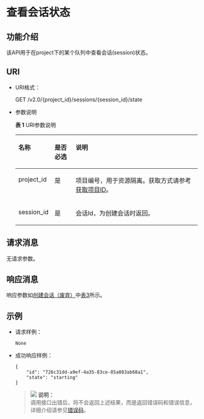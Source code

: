 # 查看会话状态<a name="dli_02_0117"></a>

## 功能介绍<a name="zh-cn_topic_0103343295_zh-cn_topic_0102902517_s1f0e4fd3d502405199f36f78e68721aa"></a>

该API用于在project下的某个队列中查看会话\(session\)状态。

## URI<a name="zh-cn_topic_0103343295_zh-cn_topic_0102902517_s9e1b8ec5b57c422a942b19835da7d66e"></a>

-   URI格式：

    GET /v2.0/\{project\_id\}/sessions/\{session\_id\}/state

-   参数说明

    **表 1**  URI参数说明

    <a name="zh-cn_topic_0103343295_zh-cn_topic_0102902517_zh-cn_topic_0069077803_table60779388"></a>
    <table><thead align="left"><tr id="zh-cn_topic_0103343295_zh-cn_topic_0102902517_zh-cn_topic_0069077803_row61411666"><th class="cellrowborder" valign="top" width="15%" id="mcps1.2.4.1.1"><p id="zh-cn_topic_0103343295_zh-cn_topic_0102902517_a420a62a594f9410eaea229ffc8037a61"><a name="zh-cn_topic_0103343295_zh-cn_topic_0102902517_a420a62a594f9410eaea229ffc8037a61"></a><a name="zh-cn_topic_0103343295_zh-cn_topic_0102902517_a420a62a594f9410eaea229ffc8037a61"></a>名称</p>
    </th>
    <th class="cellrowborder" valign="top" width="12%" id="mcps1.2.4.1.2"><p id="zh-cn_topic_0103343295_zh-cn_topic_0102902517_zh-cn_topic_0069077803_p873025824211"><a name="zh-cn_topic_0103343295_zh-cn_topic_0102902517_zh-cn_topic_0069077803_p873025824211"></a><a name="zh-cn_topic_0103343295_zh-cn_topic_0102902517_zh-cn_topic_0069077803_p873025824211"></a>是否必选</p>
    </th>
    <th class="cellrowborder" valign="top" width="73%" id="mcps1.2.4.1.3"><p id="zh-cn_topic_0103343295_zh-cn_topic_0102902517_a692d3cd97b464aed90ba6d841900a4a5"><a name="zh-cn_topic_0103343295_zh-cn_topic_0102902517_a692d3cd97b464aed90ba6d841900a4a5"></a><a name="zh-cn_topic_0103343295_zh-cn_topic_0102902517_a692d3cd97b464aed90ba6d841900a4a5"></a>说明</p>
    </th>
    </tr>
    </thead>
    <tbody><tr id="zh-cn_topic_0103343295_zh-cn_topic_0102902517_zh-cn_topic_0069077803_row48589216"><td class="cellrowborder" valign="top" width="15%" headers="mcps1.2.4.1.1 "><p id="zh-cn_topic_0103343295_zh-cn_topic_0102902517_zh-cn_topic_0069077803_p43412436"><a name="zh-cn_topic_0103343295_zh-cn_topic_0102902517_zh-cn_topic_0069077803_p43412436"></a><a name="zh-cn_topic_0103343295_zh-cn_topic_0102902517_zh-cn_topic_0069077803_p43412436"></a>project_id</p>
    </td>
    <td class="cellrowborder" valign="top" width="12%" headers="mcps1.2.4.1.2 "><p id="zh-cn_topic_0103343295_zh-cn_topic_0102902517_zh-cn_topic_0069077803_p26746391"><a name="zh-cn_topic_0103343295_zh-cn_topic_0102902517_zh-cn_topic_0069077803_p26746391"></a><a name="zh-cn_topic_0103343295_zh-cn_topic_0102902517_zh-cn_topic_0069077803_p26746391"></a>是</p>
    </td>
    <td class="cellrowborder" valign="top" width="73%" headers="mcps1.2.4.1.3 "><p id="p1310472724012"><a name="p1310472724012"></a><a name="p1310472724012"></a>项目编号，用于资源隔离。获取方式请参考<a href="获取项目ID.md">获取项目ID</a>。</p>
    </td>
    </tr>
    <tr id="zh-cn_topic_0103343295_zh-cn_topic_0102902517_row13611924125310"><td class="cellrowborder" valign="top" width="15%" headers="mcps1.2.4.1.1 "><p id="zh-cn_topic_0103343295_zh-cn_topic_0102902517_p113618246534"><a name="zh-cn_topic_0103343295_zh-cn_topic_0102902517_p113618246534"></a><a name="zh-cn_topic_0103343295_zh-cn_topic_0102902517_p113618246534"></a>session_id</p>
    </td>
    <td class="cellrowborder" valign="top" width="12%" headers="mcps1.2.4.1.2 "><p id="zh-cn_topic_0103343295_zh-cn_topic_0102902517_p14361112495316"><a name="zh-cn_topic_0103343295_zh-cn_topic_0102902517_p14361112495316"></a><a name="zh-cn_topic_0103343295_zh-cn_topic_0102902517_p14361112495316"></a>是</p>
    </td>
    <td class="cellrowborder" valign="top" width="73%" headers="mcps1.2.4.1.3 "><p id="zh-cn_topic_0103343295_zh-cn_topic_0102902517_p1336172413538"><a name="zh-cn_topic_0103343295_zh-cn_topic_0102902517_p1336172413538"></a><a name="zh-cn_topic_0103343295_zh-cn_topic_0102902517_p1336172413538"></a>会话Id，为创建会话时返回。</p>
    </td>
    </tr>
    </tbody>
    </table>


## 请求消息<a name="zh-cn_topic_0103343295_zh-cn_topic_0102902517_section20458182103"></a>

无请求参数。

## 响应消息<a name="zh-cn_topic_0103343295_zh-cn_topic_0102902517_sd1ecb66580054b2ea403be8b2272a2c7"></a>

响应参数如[创建会话（废弃）](创建会话（废弃）.md)中[表3](创建会话（废弃）.md#zh-cn_topic_0103343292_zh-cn_topic_0102902454_zh-cn_topic_0069077927_table56638444)所示。

## 示例<a name="zh-cn_topic_0103343295_zh-cn_topic_0102902517_section17446171164041"></a>

-   请求样例：

    ```
    None
    ```

-   成功响应样例：

    ```
    {
        "id": "726c31dd-a9ef-4a35-83ce-85a083ab68a1",
        "state": "starting"
    }
    ```

    >![](public_sys-resources/icon-note.gif) **说明：**   
    >调用接口出错后，将不会返回上述结果，而是返回错误码和错误信息，详细介绍请参见[错误码](错误码.md)。  


